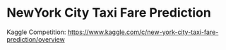 # NewYork City Taxi Fare Prediction

Kaggle Competition: https://www.kaggle.com/c/new-york-city-taxi-fare-prediction/overview
